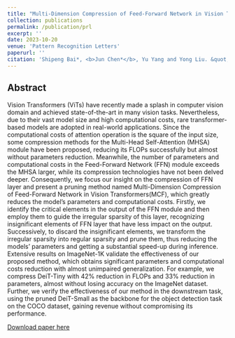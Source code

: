 ```yaml
---
title: "Multi-Dimension Compression of Feed-Forward Network in Vision Transformers"
collection: publications
permalink: /publication/prl
excerpt: ''
date: 2023-10-20
venue: 'Pattern Recognition Letters'
paperurl: ''
citation: 'Shipeng Bai*, <b>Jun Chen*</b>, Yu Yang and Yong Liu. &quot; Multi-Dimension Compression of Feed-Forward Network in Vision Transformers. &quot; <i>Pattern Recognition Letters</i>. 2023.'
---
```

## Abstract

Vision Transformers (ViTs) have recently made a splash in computer vision domain and achieved state-of-the-art in many vision tasks. Nevertheless, due to their vast model size and high computational costs, rare transformer-based models are adopted in real-world applications. Since the computational costs of attention operation is the square of the input size, some compression methods for the Multi-Head Self-Attention (MHSA) module have been proposed, reducing its FLOPs successfully but almost without parameters reduction. Meanwhile, the number of parameters and computational costs in the Feed-Forward Network (FFN) module exceeds the MHSA larger, while its compression technologies have not been delved deeper. Consequently, we focus our insight on the compression of FFN layer and present a pruning method named Multi-Dimension Compression of Feed-Forward Network in Vision Transformers(MCF), which greatly reduces the model’s parameters and computational costs. Firstly, we identify the critical elements in the output of the FFN module and then employ them to guide the irregular sparsity of this layer, recognizing insignificant elements of FFN layer that have less impact on the output. Successively, to discard the insignificant elements, we transform the irregular sparsity into regular sparsity and prune them, thus reducing the models’ parameters and getting a substantial speed-up during inference. Extensive results on ImageNet-1K validate the effectiveness of our proposed method, which obtains significant parameters and computational costs reduction with almost unimpaired generalization. For example, we compress DeiT-Tiny with 42% reduction in FLOPs and 33% reduction in parameters, almost without losing accuracy on the ImageNet dataset. Further, we verify the effectiveness of our method in the downstream task, using the pruned DeiT-Small as the backbone for the object detection task on the COCO dataset, gaining revenue without compromising its performance.


[Download paper here](http://junc-hen.github.io/files/prl.pdf)
